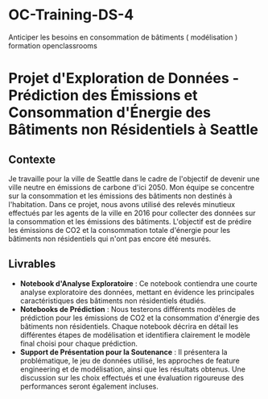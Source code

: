 # OC-Training-DS-4
Anticiper les besoins en consommation de bâtiments ( modélisation ) formation openclassrooms

# Projet d'Exploration de Données - Prédiction des Émissions et Consommation d'Énergie des Bâtiments non Résidentiels à Seattle

## Contexte
Je travaille pour la ville de Seattle dans le cadre de l'objectif de devenir une ville neutre en émissions de carbone d'ici 2050. Mon équipe se concentre sur la consommation et les émissions des bâtiments non destinés à l'habitation. Dans ce projet, nous avons utilisé des relevés minutieux effectués par les agents de la ville en 2016 pour collecter des données sur la consommation et les émissions des bâtiments. L'objectif est de prédire les émissions de CO2 et la consommation totale d'énergie pour les bâtiments non résidentiels qui n'ont pas encore été mesurés.

## Livrables
- **Notebook d'Analyse Exploratoire** : Ce notebook contiendra une courte analyse exploratoire des données, mettant en évidence les principales caractéristiques des bâtiments non résidentiels étudiés.
- **Notebooks de Prédiction** : Nous testerons différents modèles de prédiction pour les émissions de CO2 et la consommation d'énergie des bâtiments non résidentiels. Chaque notebook décrira en détail les différentes étapes de modélisation et identifiera clairement le modèle final choisi pour chaque prédiction.
- **Support de Présentation pour la Soutenance** : Il présentera la problématique, le jeu de données utilisé, les approches de feature engineering et de modélisation, ainsi que les résultats obtenus. Une discussion sur les choix effectués et une évaluation rigoureuse des performances seront également incluses.

